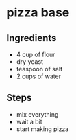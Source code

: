 # pizza base


## Ingredients 
- 4 cup of flour
- dry yeast
- teaspoon of salt
- 2 cups of water

## Steps 
- mix everything
- wait a bit
- start making pizza
